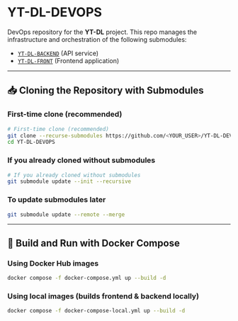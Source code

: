 # YT-DL-DEVOPS

DevOps repository for the **YT-DL** project.
This repo manages the infrastructure and orchestration of the following submodules:
- [`YT-DL-BACKEND`](https://github.com/DanielAlonsoTM/yt-dl-back) (API service)
- [`YT-DL-FRONT`](https://github.com/DanielAlonsoTM/yt-dl-front) (Frontend application)

---

## 📥 Cloning the Repository with Submodules

### First-time clone (recommended)
```bash
# First-time clone (recommended)
git clone --recurse-submodules https://github.com/<YOUR_USER>/YT-DL-DEVOPS.git
cd YT-DL-DEVOPS
```

### If you already cloned without submodules
```bash
# If you already cloned without submodules
git submodule update --init --recursive
```

### To update submodules later
```bash
git submodule update --remote --merge
```

---

## 🐳 Build and Run with Docker Compose
### Using Docker Hub images
```bash
docker compose -f docker-compose.yml up --build -d
```

### Using local images (builds frontend & backend locally)
```bash
docker compose -f docker-compose-local.yml up --build -d
```
